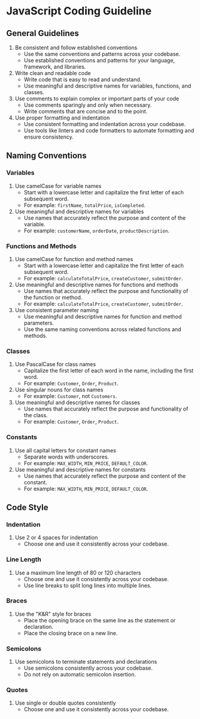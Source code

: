 # JavaScript Coding Guideline

## General Guidelines

1. Be consistent and follow established conventions
   - Use the same conventions and patterns across your codebase.
   - Use established conventions and patterns for your language, framework, and libraries.
2. Write clean and readable code
   - Write code that is easy to read and understand.
   - Use meaningful and descriptive names for variables, functions, and classes.
3. Use comments to explain complex or important parts of your code
   - Use comments sparingly and only when necessary.
   - Write comments that are concise and to the point.
4. Use proper formatting and indentation
   - Use consistent formatting and indentation across your codebase.
   - Use tools like linters and code formatters to automate formatting and ensure consistency.

## Naming Conventions

### Variables

1. Use camelCase for variable names
   - Start with a lowercase letter and capitalize the first letter of each subsequent word.
   - For example: `firstName`, `totalPrice`, `isCompleted`.
2. Use meaningful and descriptive names for variables
   - Use names that accurately reflect the purpose and content of the variable.
   - For example: `customerName`, `orderDate`, `productDescription`.

### Functions and Methods

1. Use camelCase for function and method names
   - Start with a lowercase letter and capitalize the first letter of each subsequent word.
   - For example: `calculateTotalPrice`, `createCustomer`, `submitOrder`.
2. Use meaningful and descriptive names for functions and methods
   - Use names that accurately reflect the purpose and functionality of the function or method.
   - For example: `calculateTotalPrice`, `createCustomer`, `submitOrder`.
3. Use consistent parameter naming
   - Use meaningful and descriptive names for function and method parameters.
   - Use the same naming conventions across related functions and methods.

### Classes

1. Use PascalCase for class names
   - Capitalize the first letter of each word in the name, including the first word.
   - For example: `Customer`, `Order`, `Product`.
2. Use singular nouns for class names
   - For example: `Customer`, not `Customers`.
3. Use meaningful and descriptive names for classes
   - Use names that accurately reflect the purpose and functionality of the class.
   - For example: `Customer`, `Order`, `Product`.

### Constants

1. Use all capital letters for constant names
   - Separate words with underscores.
   - For example: `MAX_WIDTH`, `MIN_PRICE`, `DEFAULT_COLOR`.
2. Use meaningful and descriptive names for constants
   - Use names that accurately reflect the purpose and content of the constant.
   - For example: `MAX_WIDTH`, `MIN_PRICE`, `DEFAULT_COLOR`.

## Code Style

### Indentation

1. Use 2 or 4 spaces for indentation
   - Choose one and use it consistently across your codebase.

### Line Length

1. Use a maximum line length of 80 or 120 characters
   - Choose one and use it consistently across your codebase.
   - Use line breaks to split long lines into multiple lines.

### Braces

1. Use the "K&R" style for braces
   - Place the opening brace on the same line as the statement or declaration.
   - Place the closing brace on a new line.

### Semicolons

1. Use semicolons to terminate statements and declarations
   - Use semicolons consistently across your codebase.
   - Do not rely on automatic semicolon insertion.

### Quotes

1. Use single or double quotes consistently
   - Choose one and use it consistently across your codebase.
